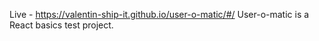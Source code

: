 Live - https://valentin-ship-it.github.io/user-o-matic/#/
User-o-matic is a React basics test project.
